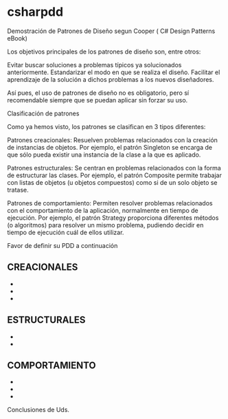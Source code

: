 # csharpdd
Demostración de Patrones de Diseño segun Cooper ( C# Design Patterns eBook)

Los objetivos principales de los patrones de diseño son, entre otros:

Evitar buscar soluciones a problemas típicos ya solucionados anteriormente.
Estandarizar el modo en que se realiza el diseño.
Facilitar el aprendizaje de la solución a dichos problemas a los nuevos diseñadores.

Así pues, el uso de patrones de diseño no es obligatorio, pero sí recomendable siempre que se puedan aplicar sin forzar su uso.

Clasificación de patrones

Como ya hemos visto, los patrones se clasifican en 3 tipos diferentes:

Patrones creacionales: Resuelven problemas relacionados con la creación de instancias de objetos. Por ejemplo, el patrón Singleton se encarga de que sólo pueda existir una instancia de la clase a la que es aplicado.

Patrones estructurales: Se centran en problemas relacionados con la forma de estructurar las clases. Por ejemplo, el patrón Composite permite trabajar con listas de objetos (u objetos compuestos) como si de un solo objeto se tratase.

Patrones de comportamiento: Permiten resolver problemas relacionados con el comportamiento de la aplicación, normalmente en tiempo de ejecución. Por ejemplo, el patrón Strategy proporciona diferentes métodos (o algoritmos) para resolver un mismo problema, pudiendo decidir en tiempo de ejecución cuál de ellos utilizar.

Favor de definir su PDD a continuación



CREACIONALES
-
-
-
-
ESTRUCTURALES
-
-

-
COMPORTAMIENTO
-
-
-
-

Conclusiones de Uds.


